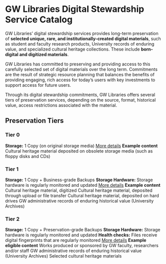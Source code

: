 

# GW Libraries Digital Stewardship Service Catalog

GW Libraries’ digital stewardship services provides long-term preservation of **selected unique, rare, and institutionally-created digital materials**, such as student and faculty research products, University records of enduring value, and specialized cultural heritage collections. These include **born-digital and digitized materials**. 

GW Libraries has committed to preserving and providing access to this carefully selected set of digital materials over the long term. Commitments are the result of strategic resource planning that balances the benefits of providing engaging, rich access for today’s users with key investments to support access for future users.

Through its digital stewardship commitments, GW Libraries offers several tiers of preservation services, depending on the source, format, historical value, access restrictions associated with the material.

## Preservation Tiers

### Tier 0
**Storage:**
1 Copy (on original storage media)
[More details](#)
**Example content**
Cultural heritage material deposited on obsolete storage media (such as floppy disks and CDs)

### Tier 1
**Storage:** 
1 Copy + Business-grade Backups
**Storage Hardware:** 
Storage hardware is regularly monitored and updated
[More details](#)
**Example content**
Cultural heritage material, digitized 
Cultural heritage material, deposited through upload or file transfer
Cultural heritage material, deposited on hard drives
GW administrative records of enduring historical value (University Archives)

### Tier 2
**Storage:**
1 Copy + Preservation-grade Backups
**Storage Hardware:**
Storage hardware is regularly monitored and updated
**Health checks:**
Files receive digital fingerprints that are regularly monitored
[More details](#)
**Example eligible content**
Works produced or sponsored by GW faculty, researchers and/or staff
GW administrative records of enduring historical value (University Archives)
Selected cultural heritage materials
